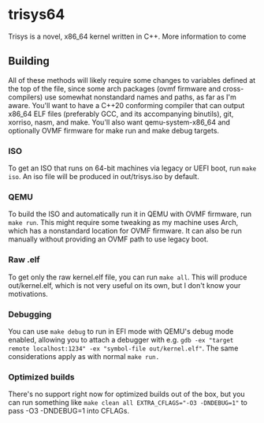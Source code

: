 # trisys64
Trisys is a novel, x86_64 kernel written in C++. More information to come

## Building
All of these methods will likely require some changes to variables defined at the top of the file, since some arch packages (ovmf firmware and cross-compilers) use somewhat nonstandard names and paths, as far as I'm aware. You'll want to have a C++20 conforming compiler that can output x86_64 ELF files (preferably GCC, and its accompanying binutils), git, xorriso, nasm, and make. You'll also want qemu-system-x86_64 and optionally OVMF firmware for make run and make debug targets.
### ISO
To get an ISO that runs on 64-bit machines via legacy or UEFI boot, run `make iso`. An iso file will be produced in out/trisys.iso by default.
### QEMU
To build the ISO and automatically run it in QEMU with OVMF firmware, run `make run`. This might require some tweaking as my machine uses Arch, which has a nonstandard location for OVMF firmware. It can also be run manually without providing an OVMF path to use legacy boot.
### Raw .elf
To get only the raw kernel.elf file, you can run `make all`. This will produce out/kernel.elf, which is not very useful on its own, but I don't know your motivations.
### Debugging
You can use `make debug` to run in EFI mode with QEMU's debug mode enabled, allowing you to attach a debugger with e.g. `gdb -ex "target remote localhost:1234" -ex "symbol-file out/kernel.elf"`. The same considerations apply as with normal `make run.`
### Optimized builds
There's no support right now for optimized builds out of the box, but you can run something like `make clean all EXTRA_CFLAGS="-O3 -DNDEBUG=1"` to pass -O3 -DNDEBUG=1 into CFLAGs.
